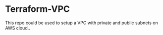 # Terraform-VPC
This repo could be used to setup a VPC with private and public subnets on AWS cloud..

